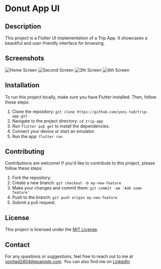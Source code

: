 # Donut App UI

## Description

This project is a Flutter UI implementation of a Trip App. It showcases a beautiful and user-friendly interface for browsing.

## Screenshots

![Home Screen](assets/screenshot/01.png)
![Second Screen](assets/screenshot/02.png)
![3th Screen](assets/screenshot/03.png)
![4th Screen](assets/screenshot/04.png)

## Installation

To run this project locally, make sure you have Flutter installed. Then, follow these steps:

1. Clone the repository: `git clone https://github.com/yoni-tad/trip-app.git`
2. Navigate to the project directory: `cd trip-app`
3. Run `flutter pub get` to install the dependencies.
4. Connect your device or start an emulator.
5. Run the app: `flutter run`

## Contributing

Contributions are welcome! If you'd like to contribute to this project, please follow these steps:

1. Fork the repository.
2. Create a new branch: `git checkout -b my-new-feature`
3. Make your changes and commit them: `git commit -am 'Add some feature'`
4. Push to the branch: `git push origin my-new-feature`
5. Submit a pull request.

## License

This project is licensed under the [MIT License](LICENSE).

## Contact

For any questions or suggestions, feel free to reach out to me at [yonitad2404@example.com](mailto:yonitad2404@example.com). You can also find me on [LinkedIn](https://www.linkedin.com/in/yoni-tad/).


